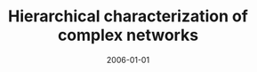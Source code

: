---
title: "Hierarchical characterization of complex networks"
collection: publications
permalink: /publication/2006-costa2006hierarchical
authors: "L. da F. Costa, F. N. Silva"
date: 2006-01-01
venue: '<i>Journal of Statistical Physics<\i>, v. 125, n. 4, p. 841--872'
bibtex: "costa2006hierarchical.bib"
paperurl: 'https://arxiv.org/abs/cond-mat/0412761'
doi: 10.1007/s10955-006-9130-y
---